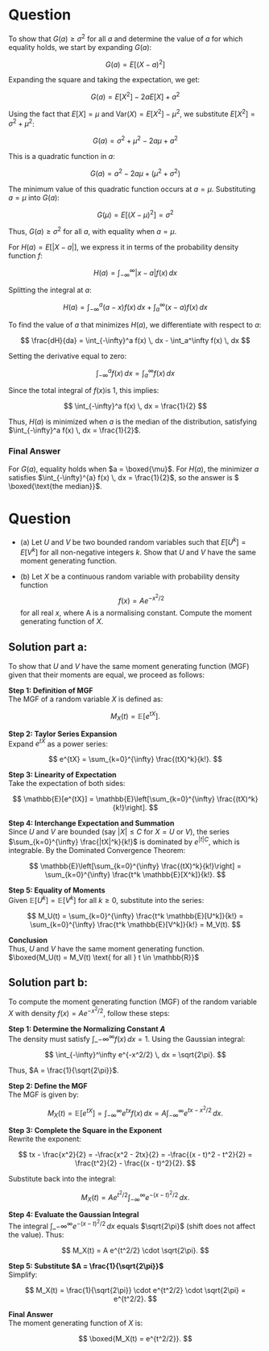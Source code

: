 # Question

To show that $G(a) \geq \sigma^2$ for all $a$ and determine the value of $a$ for which equality holds, we start by expanding $G(a)$:

$$
G(a) = E[(X - a)^2]
$$

Expanding the square and taking the expectation, we get:

$$
G(a) = E[X^2] - 2aE[X] + a^2
$$

Using the fact that $E[X] = \mu$ and $\text{Var}(X) = E[X^2] - \mu^2$, we substitute $E[X^2] = \sigma^2 + \mu^2$:

$$
G(a) = \sigma^2 + \mu^2 - 2a\mu + a^2
$$

This is a quadratic function in $a$:

$$
G(a) = a^2 - 2a\mu + (\mu^2 + \sigma^2)
$$

The minimum value of this quadratic function occurs at $a = \mu$. Substituting $a = \mu$ into $G(a)$:

$$
G(\mu) = E[(X - \mu)^2] = \sigma^2
$$

Thus, $G(a) \geq \sigma^2$ for all $a$, with equality when $a = \mu$.

For $H(a) = E[|X - a|]$, we express it in terms of the probability density function $f$:

$$
H(a) = \int_{-\infty}^{\infty} |x - a| f(x) \, dx
$$

Splitting the integral at $a$:

$$
H(a) = \int_{-\infty}^a (a - x) f(x) \, dx + \int_a^\infty (x - a) f(x) \, dx
$$

To find the value of $a$ that minimizes $H(a)$, we differentiate with respect to $a$:

$$
\frac{dH}{da} = \int_{-\infty}^a f(x) \, dx - \int_a^\infty f(x) \, dx
$$

Setting the derivative equal to zero:

$$
\int_{-\infty}^a f(x) \, dx = \int_a^\infty f(x) \, dx
$$

Since the total integral of $f(x)$is 1, this implies:

$$
\int_{-\infty}^a f(x) \, dx = \frac{1}{2}
$$

Thus, $H(a)$ is minimized when $a$ is the median of the distribution, satisfying $\int_{-\infty}^a f(x) \, dx = \frac{1}{2}$.

### Final Answer

For $G(a)$, equality holds when $a = \boxed{\mu}$. For $H(a)$, the minimizer $a$ satisfies $\int_{-\infty}^{a} f(x) \, dx = \frac{1}{2}$, so the answer is $ \boxed{\text{the median}}$.

# Question

- (a) Let $U$ and $V$ be two bounded random variables such that $E[U^k] = E[V^k]$ for all
  non-negative integers $k$. Show that $U$ and $V$ have the same moment generating function.

- (b) Let $X$ be a continuous random variable with probability density function
  $$
  f(x) = A e^{-x^2/2}
  $$
  for all real $x$, where A is a normalising constant. Compute the moment generating function of $X$.

## Solution part a:

To show that $U$ and $V$ have the same moment generating function (MGF) given that their moments are equal, we proceed as follows:

**Step 1: Definition of MGF**  
The MGF of a random variable $X$ is defined as:

$$
M_X(t) = \mathbb{E}[e^{tX}].
$$

**Step 2: Taylor Series Expansion**  
Expand $e^{tX}$ as a power series:

$$
e^{tX} = \sum_{k=0}^{\infty} \frac{(tX)^k}{k!}.
$$

**Step 3: Linearity of Expectation**  
Take the expectation of both sides:

$$
\mathbb{E}[e^{tX}] = \mathbb{E}\left[\sum_{k=0}^{\infty} \frac{(tX)^k}{k!}\right].
$$

**Step 4: Interchange Expectation and Summation**  
Since $U$ and $V$ are bounded (say $|X| \leq C$ for $X = U$ or $V$), the series $\sum_{k=0}^{\infty} \frac{|tX|^k}{k!}$ is dominated by $e^{|t|C}$, which is integrable. By the Dominated Convergence Theorem:

$$
\mathbb{E}\left[\sum_{k=0}^{\infty} \frac{(tX)^k}{k!}\right] = \sum_{k=0}^{\infty} \frac{t^k \mathbb{E}[X^k]}{k!}.
$$

**Step 5: Equality of Moments**  
Given $\mathbb{E}[U^k] = \mathbb{E}[V^k]$ for all $k \geq 0$, substitute into the series:

$$
M_U(t) = \sum_{k=0}^{\infty} \frac{t^k \mathbb{E}[U^k]}{k!} = \sum_{k=0}^{\infty} \frac{t^k \mathbb{E}[V^k]}{k!} = M_V(t).
$$

**Conclusion**  
Thus, $U$ and $V$ have the same moment generating function.  
$\boxed{M_U(t) = M_V(t) \text{ for all } t \in \mathbb{R}}$

## Solution part b:

To compute the moment generating function (MGF) of the random variable $X$ with density $f(x) = A e^{-x^2/2}$, follow these steps:

**Step 1: Determine the Normalizing Constant $A$**  
The density must satisfy $\int\_{-\infty}^\infty f(x) \, dx = 1$. Using the Gaussian integral:

$$
\int_{-\infty}^\infty e^{-x^2/2} \, dx = \sqrt{2\pi}.
$$

Thus, $A = \frac{1}{\sqrt{2\pi}}$.

**Step 2: Define the MGF**  
The MGF is given by:

$$
M_X(t) = \mathbb{E}[e^{tX}] = \int_{-\infty}^\infty e^{tx} f(x) \, dx = A \int_{-\infty}^\infty e^{tx - x^2/2} \, dx.
$$

**Step 3: Complete the Square in the Exponent**  
Rewrite the exponent:

$$
tx - \frac{x^2}{2} = -\frac{x^2 - 2tx}{2} = -\frac{(x - t)^2 - t^2}{2} = \frac{t^2}{2} - \frac{(x - t)^2}{2}.
$$

Substitute back into the integral:

$$
M_X(t) = A e^{t^2/2} \int_{-\infty}^\infty e^{-(x - t)^2/2} \, dx.
$$

**Step 4: Evaluate the Gaussian Integral**  
The integral $\int\_{-\infty}^\infty e^{-(x - t)^2/2} \, dx$ equals $\sqrt{2\pi}$ (shift does not affect the value). Thus:

$$
M_X(t) = A e^{t^2/2} \cdot \sqrt{2\pi}.
$$

**Step 5: Substitute $A = \frac{1}{\sqrt{2\pi}}$**  
Simplify:

$$
M_X(t) = \frac{1}{\sqrt{2\pi}} \cdot e^{t^2/2} \cdot \sqrt{2\pi} = e^{t^2/2}.
$$

**Final Answer**  
The moment generating function of $X$ is:

$$
\boxed{M_X(t) = e^{t^2/2}}.
$$
